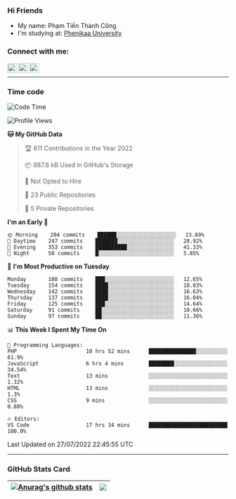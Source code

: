 ### Hi Friends

- My name: Phạm Tiến Thành Công
- I'm studying at: [Phenikaa University]


### Connect with me:
[<img align="left" alt="PhamTienThanhCong | Facebook" width="22px" src="https://upload.wikimedia.org/wikipedia/commons/thumb/1/16/Facebook-icon-1.png/640px-Facebook-icon-1.png" />][facebook]
[<img align="left" alt="PhamTienThanhCong | Zalo" width="22px" src="https://www.anphatpc.com.vn/template/anphat_2020v2/images/icon-zalo.jpg" />][zalo]
[<img align="left" alt="PhamTienThanhCong | LinkedIn" width="22px" src="https://cdn3.iconfinder.com/data/icons/inficons/512/linkedin.png" />][linkedin]

<br />

---

### Time code

<!--START_SECTION:waka-->
![Code Time](http://img.shields.io/badge/Code%20Time-486%20hrs%2023%20mins-blue)

![Profile Views](http://img.shields.io/badge/Profile%20Views-0-blue)

**🐱 My GitHub Data** 

> 🏆 611 Contributions in the Year 2022
 > 
> 📦 887.8 kB Used in GitHub's Storage 
 > 
> 🚫 Not Opted to Hire
 > 
> 📜 23 Public Repositories 
 > 
> 🔑 5 Private Repositories  
 > 
**I'm an Early 🐤** 

```text
🌞 Morning    204 commits    ██████░░░░░░░░░░░░░░░░░░░   23.89% 
🌆 Daytime    247 commits    ███████░░░░░░░░░░░░░░░░░░   28.92% 
🌃 Evening    353 commits    ██████████░░░░░░░░░░░░░░░   41.33% 
🌙 Night      50 commits     █░░░░░░░░░░░░░░░░░░░░░░░░   5.85%

```
📅 **I'm Most Productive on Tuesday** 

```text
Monday       108 commits    ███░░░░░░░░░░░░░░░░░░░░░░   12.65% 
Tuesday      154 commits    ████░░░░░░░░░░░░░░░░░░░░░   18.03% 
Wednesday    142 commits    ████░░░░░░░░░░░░░░░░░░░░░   16.63% 
Thursday     137 commits    ████░░░░░░░░░░░░░░░░░░░░░   16.04% 
Friday       125 commits    ███░░░░░░░░░░░░░░░░░░░░░░   14.64% 
Saturday     91 commits     ██░░░░░░░░░░░░░░░░░░░░░░░   10.66% 
Sunday       97 commits     ██░░░░░░░░░░░░░░░░░░░░░░░   11.36%

```


📊 **This Week I Spent My Time On** 

```text
💬 Programming Languages: 
PHP                      10 hrs 52 mins      ███████████████░░░░░░░░░░   61.9% 
JavaScript               6 hrs 4 mins        ████████░░░░░░░░░░░░░░░░░   34.54% 
Text                     13 mins             ░░░░░░░░░░░░░░░░░░░░░░░░░   1.32% 
HTML                     13 mins             ░░░░░░░░░░░░░░░░░░░░░░░░░   1.3% 
CSS                      9 mins              ░░░░░░░░░░░░░░░░░░░░░░░░░   0.88%

🔥 Editors: 
VS Code                  17 hrs 34 mins      █████████████████████████   100.0%

```


 Last Updated on 27/07/2022 22:45:55 UTC
<!--END_SECTION:waka-->

---

### GitHub Stats Card

| <a href="https://github.com/phamtienthanhcong"><img align="center" src="https://github-readme-stats.vercel.app/api?username=PhamTienThanhCong&show_icons=true&include_all_commits=true&theme=buefy&hide_border=true&theme=ocean_dark" alt="Anurag's github stats" /></a> | <a href="https://github.com/phamtienthanhcong"><img align="center" src="https://github-readme-stats.vercel.app/api/top-langs/?username=PhamTienThanhCong&layout=compact&theme=buefy&hide_border=true&theme=ocean_dark" /></a> |
| ------------- | ------------- |

[Phenikaa University]: https://phenikaa-uni.edu.vn/vi
[facebook]: https://www.facebook.com/phamtienthanhcong
[linkedin]: https://linkedin.com/in/phamtienthanhcong
[zalo]: https://zalo.me/0396396332
[tiktok]: https://www.tiktok.com/@phamtienthanhcong
[web]: https://github.com/PhamTienThanhCong/web_dev
[min project]: https://github.com/PhamTienThanhCong/Project-Of-Web
[c and cpp]: https://github.com/PhamTienThanhCong/Code_C_and_Cpro
[python]: https://github.com/PhamTienThanhCong/Python_beginer
